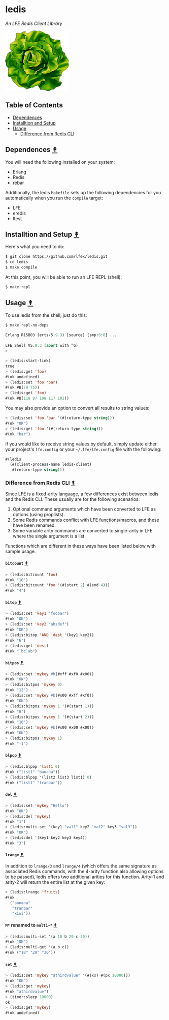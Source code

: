 # ledis

*An LFE Redis Client Library*

<img src="resources/logos/ButterCrunchLettuce-2-small.png" />

## Table of Contents

* [Dependences](#dependences-)
* [Installtion and Setup](#installtion-and-setup-)
* [Usage](#usage-)
  * [Difference from Redis CLI](#difference-from-redis-cli-)


## Dependences [&#x219F;](#table-of-contents)

You will need the following installed on your system:

* Erlang
* Redis
* rebar

Additionally, the ledis ``Makefile`` sets up the following dependencies for you
automatically when you run the ``compile`` target:

* LFE
* eredis
* ltest


## Installtion and Setup [&#x219F;](#table-of-contents)

Here's what you need to do:

```bash
$ git clone https://github.com/lfex/ledis.git
$ cd ledis
$ make compile
```

At this point, you will be able to run an LFE REPL (shell):

```bash
$ make repl
```


## Usage [&#x219F;](#table-of-contents)

To use ledis from the shell, just do this:

```bash
$ make repl-no-deps
```
```cl
Erlang R15B03 (erts-5.9.3) [source] [smp:8:8] ...

LFE Shell V5.9.3 (abort with ^G)
>
```
```cl
> (ledis:start-link)
true
> (ledis:get 'foo)
#(ok undefined)
> (ledis:set 'foo 'bar)
#(ok #B(79 75))
> (ledis:get 'foo)
#(ok #B(118 97 108 117 101))
```

You may also provide an option to convert all results to string values:

```cl
> (ledis:set 'foo 'bar '(#(return-type string)))
#(ok "OK")
> (ledis:get 'foo '(#(return-type string)))
#(ok "bar")
```

If you would like to receive string values by default, simply update either
your project's ``lfe.config`` or your ``~/.lfe/lfe.config`` file with the
following:

```cl
#(ledis
  (#(client-process-name ledis-client)
   #(return-type string)))
```


### Difference from Redis CLI [&#x219F;](#table-of-contents)

Since LFE is a fixed-arity language, a few differences exist between ledis and
the Redis CLI. These usually are for the following scenarios:

1. Optional command arguments which have been converted to LFE as options (using
   proplists).
1. Some Redis commands conflict with LFE functions/macros, and these have been
   renamed.
1. Some variable arity commands are converted to single-arity in LFE where the
   single argument is a list.

Functions which are different in these ways have been listed below with sample
usage.

#### ``bitcount`` [&#x219F;](#table-of-contents)

```lisp
> (ledis:bitcount 'foo)
#(ok "10")
> (ledis:bitcount 'foo '(#(start 2) #(end 4)))
#(ok "4")
```

#### ``bitop`` [&#x219F;](#table-of-contents)

```lisp
> (ledis:set 'key1 "foobar")
#(ok "OK")
> (ledis:set 'key2 "absdef")
#(ok "OK")
> (ledis:bitop 'AND 'dest '(key1 key2))
#(ok "6")
> (ledis:get 'dest)
#(ok "`bc`ab")
```

#### ``bitpos`` [&#x219F;](#table-of-contents)

```lisp
> (ledis:set 'mykey #b(#xff #xf0 #x00))
#(ok "OK")
> (ledis:bitpos 'mykey 0)
#(ok "12")
> (ledis:set 'mykey #b(#x00 #xff #xf0))
#(ok "OK")
> (ledis:bitpos 'mykey 1 '(#(start 1)))
#(ok "8")
> (ledis:bitpos 'mykey 1 '(#(start 2)))
#(ok "16")
> (ledis:set 'mykey #b(#x00 #x00 #x00))
#(ok "OK")
> (ledis:bitpos 'mykey 1)
#(ok "-1")
```

#### ``blpop`` [&#x219F;](#table-of-contents)

```lisp
> (ledis:blpop 'list1 0)
#(ok ("list1" "banana"))
> (ledis:blpop '(list2 list3 list1) 0)
#(ok ("list1" "tranbar"))
```

#### ``del`` [&#x219F;](#table-of-contents)

```lisp
> (ledis:set 'mykey "Hello")
#(ok "OK")
> (ledis:del 'mykey)
#(ok "1")
> (ledis:multi-set '(key1 "val1" key2 "val2" key3 "val3"))
#(ok "OK")
> (ledis:del '(key1 key2 key3 key4))
#(ok "3")
```

#### ``lrange`` [&#x219F;](#table-of-contents)

In addition to ``lrange/3`` and ``lrange/4`` (which offers the same signature as
associated Redis commands, with the 4-arity function also allowing options to be
passed), ledis offers two additional arities for this function. Arity-1 and
arity-2 will return the entire list at the given key:

```lisp
> (ledis:lrange 'fruits)
#(ok
  ("banana"
   "tranbar"
   "kiwi"))
```

#### ``M*`` renamed to ``multi-*`` [&#x219F;](#table-of-contents)

```lisp
> (ledis:multi-set '(a 10 b 20 c 30))
#(ok "OK")
> (ledis:multi-get '(a b c))
#(ok ("10" "20" "30"))
```

#### ``set`` [&#x219F;](#table-of-contents)

```lisp
> (ledis:set 'mykey "athirdvalue" '(#(xx) #(px 10000)))
#(ok "OK")
> (ledis:get 'mykey)
#(ok "athirdvalue")
> (timer:sleep 10000)
ok
> (ledis:get 'mykey)
#(ok undefined)
```
